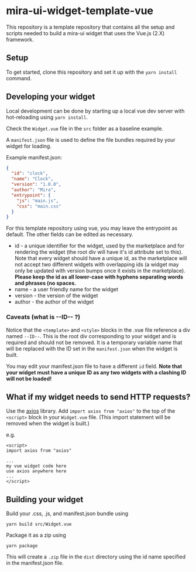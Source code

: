 # mira-ui-widget-template-vue

This repository is a template repository that contains all the setup and scripts needed to build a mira-ui widget that uses the Vue.js (2.X) framework.

## Setup

To get started, clone this repository and set it up with the `yarn install` command.

## Developing your widget

Local development can be done by starting up a local vue dev server with hot-reloading using `yarn install`.

Check the `Widget.vue` file in the `src` folder as a baseline example.

A `manifest.json` file is used to define the file bundles required by your widget for loading.

Example manifest.json:

```json
{
  "id": "clock",
  "name": "Clock",
  "version": "1.0.0",
  "author": "Mira",
  "entrypoint": {
    "js": "main.js",
    "css": "main.css"
  }
}
```

For this template repository using vue, you may leave the entrypoint as default. The other fields can be edited as necessary.

* id - a unique identifier for the widget, used by the marketplace and for rendering the widget (the root div will have it's id attribute set to this). Note that every widget should have a unique id, as the marketplace will not accept two different widgets with overlapping ids (a widget may only be updated with version bumps once it exists in the marketplace). **Please keep the id as all lower-case with hyphens separating words and phrases (no spaces.**
* name - a user friendly name for the widget
* version - the version of the widget
* author - the author of the widget

### Caveats (what is --ID-- ?)

Notice that the `<template>` and `<style>` blocks in the .vue file reference a div named `--ID--`. This is the root div corresponding to your widget and is required and should not be removed. It is a temporary variable name that will be replaced with the ID set in the `manifest.json` when the widget is built.

You may edit your manifest.json file to have a different `id` field.
**Note that your widget must have a unique ID as any two widgets with a clashing ID will not be loaded!**

## What if my widget needs to send HTTP requests?

Use the [axios](https://github.com/axios/axios) library. Add `import axios from "axios"` to the top of the `<script>` block in your `Widget.vue` file. (This import statement will be removed when the widget is built.)

e.g.

```vue
<script>
import axios from "axios"

...
my vue widget code here
use axios anywhere here
...
</script>
```

## Building your widget

Build your .css, .js, and manifest.json bundle using

```
yarn build src/Widget.vue
```

Package it as a zip using

```
yarn package
```

This will create a `.zip` file in the `dist` directory using the id name specified in the manifest.json file.
